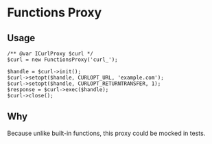 # Functions Proxy

## Usage

	/** @var ICurlProxy $curl */
	$curl = new FunctionsProxy('curl_');

	$handle = $curl->init();
	$curl->setopt($handle, CURLOPT_URL, 'example.com');
	$curl->setopt($handle, CURLOPT_RETURNTRANSFER, 1);
	$response = $curl->exec($handle);
	$curl->close();

## Why

Because unlike built-in functions, this proxy could be mocked in tests.
